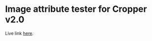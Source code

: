 # Image attribute tester for Cropper v2.0

Live link [here](https://darshgun.github.io/pb-cropper-preview/).
